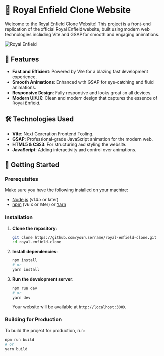 # 🚴 Royal Enfield Clone Website

Welcome to the Royal Enfield Clone Website! This project is a front-end replication of the official Royal Enfield website, built using modern web technologies including Vite and GSAP for smooth and engaging animations.

![Royal Enfield](./assets/royal_enfield_banner.jpg)

## 🌟 Features

- **Fast and Efficient**: Powered by Vite for a blazing fast development experience.
- **Smooth Animations**: Enhanced with GSAP for eye-catching and fluid animations.
- **Responsive Design**: Fully responsive and looks great on all devices.
- **Modern UI/UX**: Clean and modern design that captures the essence of Royal Enfield.

## 🛠️ Technologies Used

- **Vite**: Next Generation Frontend Tooling.
- **GSAP**: Professional-grade JavaScript animation for the modern web.
- **HTML5 & CSS3**: For structuring and styling the website.
- **JavaScript**: Adding interactivity and control over animations.

## 🚀 Getting Started

### Prerequisites

Make sure you have the following installed on your machine:

- [Node.js](https://nodejs.org/) (v14.x or later)
- [npm](https://www.npmjs.com/) (v6.x or later) or [Yarn](https://yarnpkg.com/)

### Installation

1. **Clone the repository:**

    ```bash
    git clone https://github.com/yourusername/royal-enfield-clone.git
    cd royal-enfield-clone
    ```

2. **Install dependencies:**

    ```bash
    npm install
    # or
    yarn install
    ```

3. **Run the development server:**

    ```bash
    npm run dev
    # or
    yarn dev
    ```

    Your website will be available at `http://localhost:3000`.

### Building for Production

To build the project for production, run:

```bash
npm run build
# or
yarn build

